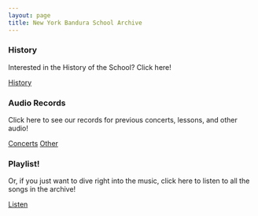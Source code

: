 ```yaml
---
layout: page
title: New York Bandura School Archive
---
```


<div>
    <div class="row">
        <div class="col-md-3">
            <div class="card text-white bg-primary">
                <div class="card-body">
                    <h3 class="card-title">History</h3>
                    <p class="card-text text-white">Interested in the History of the School? Click here!</p>
                    <a href="#" class="btn btn-warning">History</a>
                </div>
            </div>
        </div>
        <div class="col-md-6">
            <div class="card text-white bg-warning">
                <div class="card-body text-white">
                    <h3 class="card-title">Audio Records</h3>
                    <p class="card-text">Click here to see our records for previous concerts, lessons, and other audio!</p>
                    <a href="{{'/concerts' | absolute_url}}" class="btn btn-primary">Concerts</a>
                    <a href="{{'/addl-audio' | absolute_url}}" class="btn btn-primary">Other</a>
                </div>
            </div>
        </div>
        <div class="col-md-3">
            <div class="card text-white bg-primary">
                <div class="card-body text-white">
                    <h3 class="card-title">Playlist!</h3>
                    <p class="card-text text-white">Or, if you just want to dive right into the music, click here to listen to all the songs in the archive!</p>
                    <a href="{{'/listen' | absolute_url}}" class="btn btn-warning">Listen</a>
                </div>
            </div>
        </div>
    </div>
</div>
